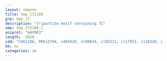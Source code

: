 ```yaml
---
layout: smgene
title: Smp_172100
grp: Smp_17
description: "tripartite motif containing 71"
smp: Smp_172100.1
uniprot: "G4V9E3"
length:  2028
cdd: "COG1196, PRK12704, cd05819, cl00034, cl03211, cl17972, cl18310, pfam00643, pfam01436, smart00502"
kk: ns
categories: sm
---
```

